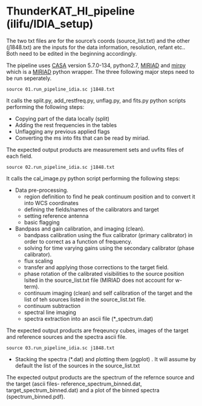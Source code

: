 # ThunderKAT_HI_pipeline (ilifu/IDIA_setup)

The two txt files are for the source’s coords (source_list.txt) and the other (j1848.txt) are the inputs for the data information, resolution, refant etc.. 
Both need to be edited in the beginning accordingly.

The pipeline uses [CASA](https://casadocs.readthedocs.io/en/stable/) version 5.7.0-134, python2.7, [MIRIAD](https://www.atnf.csiro.au/computing/software/miriad/doc/miriad.html) and [mirpy](https://github.com/radio-astro/mirpy) which is a [MIRIAD](https://www.atnf.csiro.au/computing/software/miriad/doc/miriad.html) python wrapper. 
The three following major steps need to be run seperately. 

```source 01.run_pipeline_idia.sc j1848.txt```

It calls the split.py, add_restfreq.py, unflag.py, and fits.py python scripts performing the following steps: 
- Copying part of the data locally (split) 
- Adding the rest frequencies in the tables 
- Unflagging any previous applied flags
- Converting the ms into fits that can be read by miriad. 

The expected output products are measurement sets and uvfits files of each field.  

```source 02.run_pipeline_idia.sc j1848.txt```

It calls the cal_image.py python script performing the following steps:
- Data pre-processing. 
  - region definition to find he peak continuum position and to convert it into WCS coordinates 
  - defining the fields/names of the calibrators and target
  - setting reference antenna 
  - basic flagging
- Bandpass and gain calibration, and imaging (clean). 
  - bandpass calibration using the flux calibrator (primary calibrator) in order to correct as a function of frequency. 
  - solving for time varying gains using the secondary calibrator (phase calibrator). 
  - flux scaling
  - transfer and applying those corrections to the target field. 
  - phase rotation of the calibrated visibilities to the source position lsited in the source_list.txt file (MIRIAD does not account for w-term). 
  - continuum imaging (clean) and self calibration of the target and the list of teh sources listed in the source_list.txt file. 
  - continuum subtraction
  - spectral line imaging
  - spectra extraction into an ascii file (*_spectrum.dat)
  
The expected output products are freqeuncy cubes, images of the target and reference sources and the spectra ascii file. 


```source 03.run_pipeline_idia.sc j1848.txt```
- Stacking the spectra (*.dat) and plotting them (pgplot) . It will assume by default the list of the sources in the source_list.txt

The expected output products are the spectrum of the refernce source and the target (ascii files- reference_spectrum_binned.dat, target_spectrum_binned.dat) and a plot of the binned spectra (spectrum_binned.pdf). 
